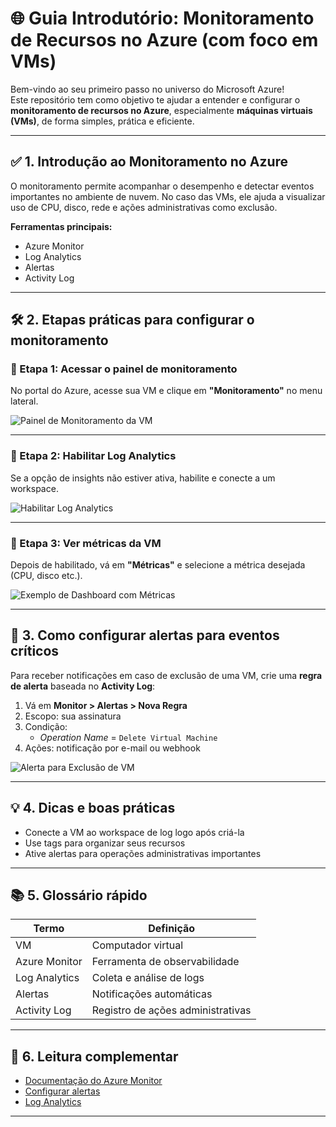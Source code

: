 # 🌐 Guia Introdutório: Monitoramento de Recursos no Azure (com foco em VMs)

Bem-vindo ao seu primeiro passo no universo do Microsoft Azure!  
Este repositório tem como objetivo te ajudar a entender e configurar o **monitoramento de recursos no Azure**, especialmente **máquinas virtuais (VMs)**, de forma simples, prática e eficiente.

---

## ✅ 1. Introdução ao Monitoramento no Azure

O monitoramento permite acompanhar o desempenho e detectar eventos importantes no ambiente de nuvem. No caso das VMs, ele ajuda a visualizar uso de CPU, disco, rede e ações administrativas como exclusão.

**Ferramentas principais:**

- Azure Monitor  
- Log Analytics  
- Alertas  
- Activity Log

---

## 🛠️ 2. Etapas práticas para configurar o monitoramento

### 🔹 Etapa 1: Acessar o painel de monitoramento

No portal do Azure, acesse sua VM e clique em **"Monitoramento"** no menu lateral.

![Painel de Monitoramento da VM](images/portal_vm_monitor.png)

---

### 🔹 Etapa 2: Habilitar Log Analytics

Se a opção de insights não estiver ativa, habilite e conecte a um workspace.

![Habilitar Log Analytics](images/enable_log_analytics.png)

---

### 🔹 Etapa 3: Ver métricas da VM

Depois de habilitado, vá em **"Métricas"** e selecione a métrica desejada (CPU, disco etc.).

![Exemplo de Dashboard com Métricas](images/metrics_dashboard.png)

---

## 🔔 3. Como configurar alertas para eventos críticos

Para receber notificações em caso de exclusão de uma VM, crie uma **regra de alerta** baseada no **Activity Log**:

1. Vá em **Monitor > Alertas > Nova Regra**
2. Escopo: sua assinatura
3. Condição:  
   - *Operation Name* = `Delete Virtual Machine`
4. Ações: notificação por e-mail ou webhook

![Alerta para Exclusão de VM](images/alert_rule_delete_vm.png)

---

## 💡 4. Dicas e boas práticas

- Conecte a VM ao workspace de log logo após criá-la
- Use tags para organizar seus recursos
- Ative alertas para operações administrativas importantes

---

## 📚 5. Glossário rápido

| Termo             | Definição |
|------------------|-----------|
| VM               | Computador virtual |
| Azure Monitor    | Ferramenta de observabilidade |
| Log Analytics    | Coleta e análise de logs |
| Alertas          | Notificações automáticas |
| Activity Log     | Registro de ações administrativas |

---

## 📝 6. Leitura complementar

- [Documentação do Azure Monitor](https://learn.microsoft.com/pt-br/azure/azure-monitor/)
- [Configurar alertas](https://learn.microsoft.com/pt-br/azure/azure-monitor/alerts/alerts-overview)
- [Log Analytics](https://learn.microsoft.com/pt-br/azure/azure-monitor/logs/log-analytics-overview)

---
